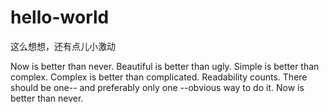 # hello-world
这么想想，还有点儿小激动

Now is better than never.
Beautiful is better than ugly.
Simple is better than complex.
Complex is better than complicated.
Readability counts.
There should be one-- and preferably only one --obvious way to do it.
Now is better than never.
